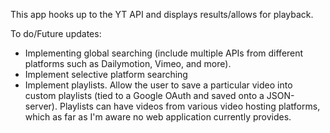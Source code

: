 This app hooks up to the YT API and displays results/allows for playback.

To do/Future updates:

- Implementing global searching (include multiple APIs from different platforms such as Dailymotion, Vimeo, and more). 
- Implement selective platform searching
- Implement playlists. Allow the user to save a particular video into custom playlists (tied to a Google OAuth and saved onto a JSON-server). Playlists can have videos from         various video hosting platforms, which as far as I'm aware no web application currently provides.

